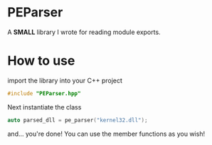 # PEParser
A **SMALL** library I wrote for reading module exports.

# How to use
import the library into your C++ project

```c++
#include "PEParser.hpp"
```

Next instantiate the class
```c++
auto parsed_dll = pe_parser("kernel32.dll");
```
and... you're done!
You can use the member functions as you wish!
